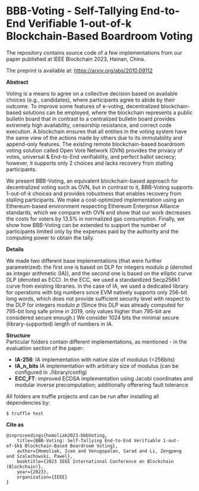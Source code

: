 # BBB-Voting - Self-Tallying End-to-End Verifiable 1-out-of-k Blockchain-Based Boardroom Voting

The repository contains source code of a few implementations from our paper published at IEEE Blockchain 2023, Hainan, China.

The preprint is available at: https://arxiv.org/abs/2010.09112

**Abstract**

Voting is a means to agree on a collective decision based on available choices (e.g., candidates), where participants agree to abide by their outcome. 
To improve some features of e-voting, decentralized blockchain-based solutions can be employed, where the blockchain represents a public bulletin board that in contrast to a centralized bulletin board provides extremely high availability, censorship resistance, and correct code execution.
A blockchain ensures that all entities in the voting system have the same view of the actions made by others due to its immutability and append-only features. 
The existing remote blockchain-based boardroom voting solution called Open Vote Network (OVN) provides the privacy of votes, universal \& End-to-End verifiability, and perfect ballot secrecy; however, it supports only 2 choices and lacks recovery from stalling participants. 

We present BBB-Voting, an equivalent blockchain-based approach for decentralized voting such as OVN, but in contrast to it, BBB-Voting supports 1-out-of-$k$ choices and provides robustness that enables recovery from stalling participants. 
We make a  cost-optimized implementation using an Ethereum-based environment respecting Ethereum Enterprise Alliance standards, which we compare with OVN and show that our work decreases the costs for voters by $13.5\%$ in normalized gas consumption.
Finally, we show how BBB-Voting can be extended to support the number of participants limited only by the expenses paid by the authority and the computing power to obtain the tally.

**Details**

We made two different base implementations (that were further parametrized): the first one  is based on DLP for integers modulo $p$ (denoted as integer arithmetic (IA)), and the second one is based on the elliptic curve DLP (denoted as ECC).
In the ECC, we used a standardized Secp256k1 curve from existing libraries.
In the case of IA, we used a dedicated library for operations with big numbers since EVM natively supports only 256-bit long words, which does not provide sufficient security level with respect to the DLP for integers modulo $p$ (Since this DLP was already computed for 795-bit long safe prime in 2019, only values higher than 795-bit are considered secure enough.)
We consider 1024 bits the minimal secure (library-supported) length of numbers in IA.

**Structure**  
Particular folders contain different implementations, as mentioned - in the evaluation section of the paper:

- **IA-256**:   IA implementation with native size of modulus (=256bits)   
- **IA_n_bits** IA implementation with arbitrary size of modulus (can be configured in ./library/config)
- **ECC_FT**: improved ECDSA implementation using Jacobi coordinates and modular inverse precomputation; additionally offerering fault tolerance


All folders are truffle projects and can be run after installing all dependencies by:

```
$ truffle test
```

**Cite as**
```
@inproceedings{homoliak2023-bbbVoting,  
    title={BBB-Voting: Self-Tallying End-to-End Verifiable 1-out-of-$k$ Blockchain-Based Boardroom Voting},  
    author={Homoliak, Ivan and Venugopalan, Sarad and Li, Zengpeng  and Szalachowski, Pawel},  
    booktitle={2023 IEEE International Conference on Blockchain (Blockchain)},     
    year={2023},  
    organization={IEEE}  
}